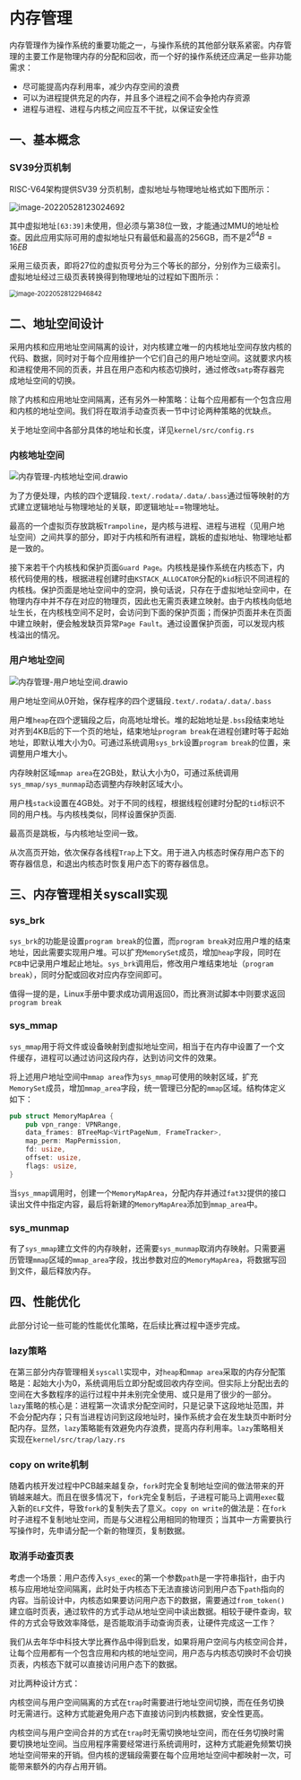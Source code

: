 # 内存管理

内存管理作为操作系统的重要功能之一，与操作系统的其他部分联系紧密。内存管理的主要工作是物理内存的分配和回收，而一个好的操作系统还应满足一些非功能需求：

- 尽可能提高内存利用率，减少内存空间的浪费
- 可以为进程提供充足的内存，并且多个进程之间不会争抢内存资源
- 进程与进程、进程与内核之间应互不干扰，以保证安全性

## 一、**基本概念**

### SV39分页机制

RISC-V64架构提供SV39 分页机制，虚拟地址与物理地址格式如下图所示：

<img src="pic.asset/image-20220528123024692.png" alt="image-20220528123024692"  />

其中虚拟地址`[63:39]`未使用，但必须与第38位一致，才能通过MMU的地址检查。因此应用实际可用的虚拟地址只有最低和最高的256GB，而不是$2^{64}B=16EB$

采用三级页表，即将27位的虚拟页号分为三个等长的部分，分别作为三级索引。虚拟地址经过三级页表转换得到物理地址的过程如下图所示：

<img src="pic.asset/image-20220528122946842.png" alt="image-20220528122946842" style="zoom: 80%;" />

## 二、**地址空间设计**

采用内核和应用地址空间隔离的设计，对内核建立唯一的内核地址空间存放内核的代码、数据，同时对于每个应用维护一个它们自己的用户地址空间。这就要求内核和进程使用不同的页表，并且在用户态和内核态切换时，通过修改`satp`寄存器完成地址空间的切换。

除了内核和应用地址空间隔离，还有另外一种策略：让每个应用都有一个包含应用和内核的地址空间。我们将在取消手动查页表一节中讨论两种策略的优缺点。

关于地址空间中各部分具体的地址和长度，详见`kernel/src/config.rs`

### 内核地址空间

<img src="pic.asset/内核地址空间.png" alt="内存管理-内核地址空间.drawio"  />

为了方便处理，内核的四个逻辑段`.text/.rodata/.data/.bass`通过恒等映射的方式建立逻辑地址与物理地址的关联，即逻辑地址==物理地址。

最高的一个虚拟页存放跳板`Trampoline`，是内核与进程、进程与进程（见用户地址空间）之间共享的部分，即对于内核和所有进程，跳板的虚拟地址、物理地址都是一致的。

接下来若干个内核栈和保护页面`Guard Page`。内核栈是操作系统在内核态下，内核代码使用的栈，根据进程创建时由`KSTACK_ALLOCATOR`分配的`kid`标识不同进程的内核栈。保护页面是地址空间中的空洞，换句话说，只存在于虚拟地址空间中，在物理内存中并不存在对应的物理页，因此也无需页表建立映射。由于内核栈向低地址生长，在内核栈空间不足时，会访问到下面的保护页面；而保护页面并未在页面中建立映射，便会触发缺页异常`Page Fault`。通过设置保护页面，可以发现内核栈溢出的情况。

### 用户地址空间

<img src="pic.asset/用户地址空间.png" alt="内存管理-用户地址空间.drawio"  />

用户地址空间从0开始，保存程序的四个逻辑段`.text/.rodata/.data/.bass`

用户堆`heap`在四个逻辑段之后，向高地址增长。堆的起始地址是`.bss`段结束地址对齐到4KB后的下一个页的地址，结束地址`program break`在进程创建时等于起始地址，即默认堆大小为0。可通过系统调用`sys_brk`设置`program break`的位置，来调整用户堆大小。

内存映射区域`mmap area`在2GB处，默认大小为0，可通过系统调用`sys_mmap/sys_munmap`动态调整内存映射区域大小。

用户栈`stack`设置在4GB处。对于不同的线程，根据线程创建时分配的`tid`标识不同的用户栈。与内核栈类似，同样设置保护页面.

最高页是跳板，与内核地址空间一致。

从次高页开始，依次保存各线程`Trap`上下文。用于进入内核态时保存用户态下的寄存器信息，和退出内核态时恢复用户态下的寄存器信息。

## 三、**内存管理相关syscall实现**

### sys_brk

`sys_brk`的功能是设置`program break`的位置，而`program break`对应用户堆的结束地址，因此需要实现用户堆。可以扩充`MemorySet`成员，增加`heap`字段，同时在`PCB`中记录用户堆起止地址。`sys_brk`调用后，修改用户堆结束地址（`program break`），同时分配或回收对应内存空间即可。

值得一提的是，Linux手册中要求成功调用返回0，而比赛测试脚本中则要求返回`program break`

### sys_mmap

`sys_mmap`用于将文件或设备映射到虚拟地址空间，相当于在内存中设置了一个文件缓存，进程可以通过访问这段内存，达到访问文件的效果。

将上述用户地址空间中`mmap area`作为`sys_mmap`可使用的映射区域，扩充`MemorySet`成员，增加`mmap_area`字段，统一管理已分配的`mmap`区域。结构体定义如下：

```rust
pub struct MemoryMapArea {
    pub vpn_range: VPNRange,
    data_frames: BTreeMap<VirtPageNum, FrameTracker>,
    map_perm: MapPermission,
    fd: usize,
    offset: usize,
    flags: usize,
}
```

当`sys_mmap`调用时，创建一个`MemoryMapArea`，分配内存并通过`fat32`提供的接口读出文件中指定内容，最后将新建的`MemoryMapArea`添加到`mmap_area`中。

### sys_munmap

有了`sys_mmap`建立文件的内存映射，还需要`sys_munmap`取消内存映射。只需要遍历管理`mmap`区域的`mmap_area`字段，找出参数对应的`MemoryMapArea`，将数据写回到文件，最后释放内存。

## 四、**性能优化**

此部分讨论一些可能的性能优化策略，在后续比赛过程中逐步完成。

### **lazy策略**

在第三部分内存管理相关`syscall`实现中，对`heap`和`mmap area`采取的内存分配策略是：起始大小为0，系统调用后立即分配或回收内存空间。但实际上分配出去的空间在大多数程序的运行过程中并未别完全使用、或只是用了很少的一部分。`lazy`策略的核心是：进程第一次请求分配空间时，只是记录下这段地址范围，并不会分配内存；只有当进程访问到这段地址时，操作系统才会在发生缺页中断时分配内存。显然，`lazy`策略能有效避免内存浪费，提高内存利用率。`lazy`策略相关实现在`kernel/src/trap/lazy.rs`

### **copy on write机制**

随着内核开发过程中PCB越来越复杂，`fork`时完全复制地址空间的做法带来的开销越来越大。而且在很多情况下，`fork`完全复制后，子进程可能马上调用`exec`载入新的`ELF`文件，导致`fork`的复制失去了意义。`copy on write`的做法是：在`fork`时子进程不复制地址空间，而是与父进程公用相同的物理页；当其中一方需要执行写操作时，先申请分配一个新的物理页，复制数据。

### 取消手动查页表

考虑一个场景：用户态传入`sys_exec`的第一个参数`path`是一字符串指针，由于内核与应用地址空间隔离，此时处于内核态下无法直接访问到用户态下`path`指向的内容。当前设计中，内核态如果要访问用户态下的数据，需要通过`from_token()`建立临时页表，通过软件的方式手动从地址空间中读出数据。相较于硬件查询，软件的方式会导致效率降低，是否能取消手动查询页表，让硬件完成这一工作？

我们从去年华中科技大学比赛作品中得到启发，如果将用户空间与内核空间合并，让每个应用都有一个包含应用和内核的地址空间，用户态与内核态切换时不会切换页表，内核态下就可以直接访问用户态下的数据。

对比两种设计方式：

内核空间与用户空间隔离的方式在`trap`时需要进行地址空间切换，而在任务切换时无需进行。这种方式能避免用户态下直接访问到内核数据，安全性更高。

内核空间与用户空间合并的方式在`trap`时无需切换地址空间，而在任务切换时需要切换地址空间。当应用程序需要经常进行系统调用时，这种方式能避免频繁切换地址空间带来的开销。但内核的逻辑段需要在每个应用地址空间中都映射一次，可能带来额外的内存占用开销。